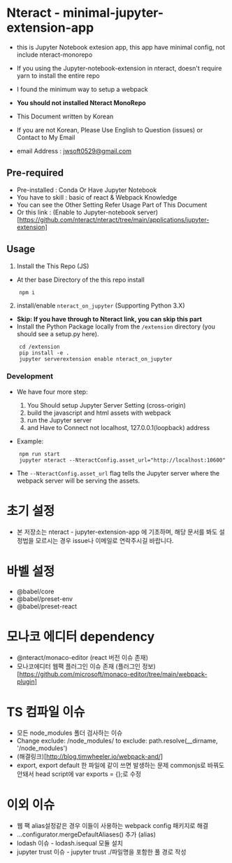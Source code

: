 # Nteract - minimal-jupyter-extension-app

- this is Jupyter Notebook extesion app, this app have minimal config, not include nteract-monorepo
- If you using the Jupyter-notebook-extension in nteract, doesn't require yarn to install the entire repo
- I found the minimum way to setup a webpack
- **You should not installed Nteract MonoRepo** 

- This Document written by Korean
- If you are not Korean, Please Use English to Question (issues) or Contact to My Email
- email Address : jwsoft0529@gmail.com


## Pre-required
- Pre-installed : Conda Or Have Jupyter Notebook
- You have to skill : basic of react & Webpack Knowledge
- You can see the Other Setting Refer Usage Part of This Document
- Or this link : (Enable to Jupyter-notebook server)[https://github.com/nteract/nteract/tree/main/applications/jupyter-extension]

## Usage
1. Install the This Repo (JS)
- At ther base Directory of the this repo install
```
    npm i
```
2. install/enable `nteract_on_jupyter` (Supporting Python 3.X)
- **Skip: If you have through to Nteract link, you can skip this part**
- Install the Python Package locally from the `/extension` directory (you should see a setup.py here).
```
    cd /extension
    pip install -e .
    jupyter serverextension enable nteract_on_jupyter
```

### Development

- We have four more step:
    1. You Should setup Jupyter Server Setting (cross-origin) 
    2. build the javascript and html assets with webpack
    3. run the Jupyter server 
    4. and Have to Connect not localhost, 127.0.0.1(loopback) address

- Example:
```
    npm run start
    jupyter nteract --NteractConfig.asset_url="http://localhost:10600"
```
- The `--NteractConfig.asset_url` flag tells the Jupyter server where the webpack server will be serving the assets.


# 초기 설정

- 본 저장소는 nteract - jupyter-extension-app 에 기초하며, 해당 문서를 봐도 설정법을 모르시는 경우 issue나 이메일로 연락주시길 바랍니다.

# 바벨 설정

- @babel/core
- @babel/preset-env
- @babel/preset-react

# 모나코 에디터 dependency

- @nteract/monaco-editor (react 버전 이슈 존재)
- 모나코에디터 웹팩 플러그인 이슈 존재 (플러그인 정보)[https://github.com/microsoft/monaco-editor/tree/main/webpack-plugin]

# TS 컴파일 이슈

- 모든 node_modules 폴더 검사하는 이슈
- Change exclude: /node_modules/ to exclude: path.resolve(\_\_dirname, '/node_modules')
- (해결링크)[http://blog.timwheeler.io/webpack-and/]
- export, export default 한 파일에 같이 쓰면 발생하는 문제 commonjs로 바꿔도 안돼서 head script에 var exports = {};로 수정

# 이외 이슈

- 웹 팩 alias설정같은 경우 이들이 사용하는 webpack config 패키지로 해결
- ...configurator.mergeDefaultAliases() 추가 (alias)
- lodash 이슈 - lodash.isequal 모듈 설치
- jupyter trust 이슈 - jupyter trust ./파일명을 포함한 풀 경로 작성
